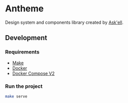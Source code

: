 # Antheme
Design system and components library created by [Ask'ell](https://ask-ell.com).

## Development

### Requirements

- [Make](https://www.gnu.org/software/make/)
- [Docker](https://www.docker.com/)
- [Docker Compose V2](https://docs.docker.com/compose/)

### Run the project

```bash
make serve
```
